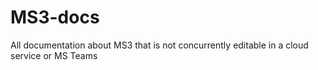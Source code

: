 # MS3-docs
All documentation about MS3 that is not concurrently editable in a cloud service or MS Teams
